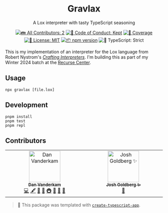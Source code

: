 <h1 align="center">Gravlax</h1>

<p align="center">A Lox interpreter with tasty TypeScript seasoning</p>

<p align="center">
	<!-- prettier-ignore-start -->
	<!-- ALL-CONTRIBUTORS-BADGE:START - Do not remove or modify this section -->
	<a href="#contributors" target="_blank"><img alt="👪 All Contributors: 2" src="https://img.shields.io/badge/%F0%9F%91%AA_all_contributors-2-21bb42.svg" /></a>
<!-- ALL-CONTRIBUTORS-BADGE:END -->
	<!-- prettier-ignore-end -->
	<a href="https://github.com/danvk/gravlax/blob/main/.github/CODE_OF_CONDUCT.md" target="_blank"><img alt="🤝 Code of Conduct: Kept" src="https://img.shields.io/badge/%F0%9F%A4%9D_code_of_conduct-kept-21bb42" /></a>
	<a href="https://codecov.io/gh/danvk/gravlax" target="_blank"><img alt="🧪 Coverage" src="https://img.shields.io/codecov/c/github/danvk/gravlax?label=%F0%9F%A7%AA%20coverage" /></a>
	<a href="https://github.com/danvk/gravlax/blob/main/LICENSE.md" target="_blank"><img alt="📝 License: MIT" src="https://img.shields.io/badge/%F0%9F%93%9D_license-MIT-21bb42.svg"></a>
	<a href="http://npmjs.com/package/gravlax"><img alt="📦 npm version" src="https://img.shields.io/npm/v/gravlax?color=21bb42&label=%F0%9F%93%A6%20npm" /></a>
	<img alt="💪 TypeScript: Strict" src="https://img.shields.io/badge/%F0%9F%92%AA_typescript-strict-21bb42.svg" />
</p>

This is my implementation of an interpreter for the Lox language from Robert Nystrom's _[Crafting Interpreters]_.
I'm building this as part of my Winter 2024 batch at the [Recurse Center].

## Usage

```shell
npx gravlax [file.lox]
```

## Development

```shell
pnpm install
pnpm test
pnpm repl
```

## Contributors

<!-- spellchecker: disable -->
<!-- ALL-CONTRIBUTORS-LIST:START - Do not remove or modify this section -->
<!-- prettier-ignore-start -->
<!-- markdownlint-disable -->
<table>
  <tbody>
    <tr>
      <td align="center" valign="top" width="14.28%"><a href="https://effectivetypescript.com/"><img src="https://avatars.githubusercontent.com/u/98301?v=4?s=100" width="100px;" alt="Dan Vanderkam"/><br /><sub><b>Dan Vanderkam</b></sub></a><br /><a href="https://github.com/danvk/gravlax/commits?author=danvk" title="Code">💻</a> <a href="#content-danvk" title="Content">🖋</a> <a href="https://github.com/danvk/gravlax/commits?author=danvk" title="Documentation">📖</a> <a href="#ideas-danvk" title="Ideas, Planning, & Feedback">🤔</a> <a href="#infra-danvk" title="Infrastructure (Hosting, Build-Tools, etc)">🚇</a> <a href="#maintenance-danvk" title="Maintenance">🚧</a> <a href="#projectManagement-danvk" title="Project Management">📆</a> <a href="#tool-danvk" title="Tools">🔧</a></td>
      <td align="center" valign="top" width="14.28%"><a href="http://www.joshuakgoldberg.com/"><img src="https://avatars.githubusercontent.com/u/3335181?v=4?s=100" width="100px;" alt="Josh Goldberg ✨"/><br /><sub><b>Josh Goldberg ✨</b></sub></a><br /><a href="#tool-JoshuaKGoldberg" title="Tools">🔧</a></td>
    </tr>
  </tbody>
</table>

<!-- markdownlint-restore -->
<!-- prettier-ignore-end -->

<!-- ALL-CONTRIBUTORS-LIST:END -->
<!-- spellchecker: enable -->

<!-- You can remove this notice if you don't want it 🙂 no worries! -->

> 💙 This package was templated with [`create-typescript-app`](https://github.com/JoshuaKGoldberg/create-typescript-app).

[Crafting Interpreters]: https://craftinginterpreters.com/contents.html
[Recurse Center]: https://www.recurse.com/
